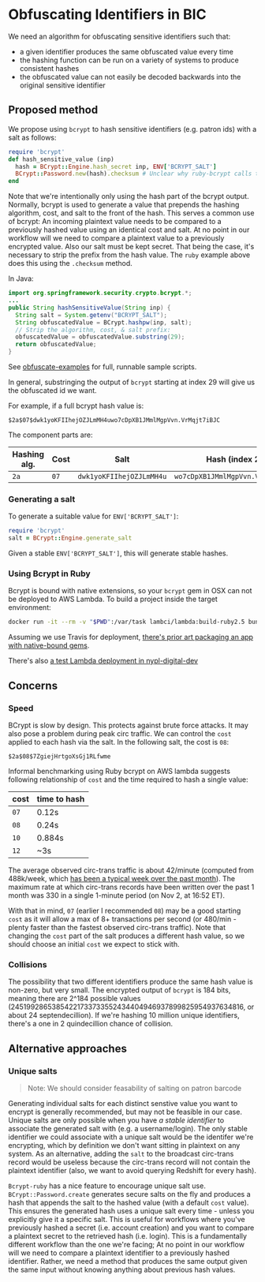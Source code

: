 # Obfuscating Identifiers in BIC

We need an algorithm for obfuscating sensitive identifiers such that:
 * a given identifier produces the same obfuscated value every time
 * the hashing function can be run on a variety of systems to produce consistent hashes
 * the obfuscated value can not easily be decoded backwards into the original sensitive identifier

## Proposed method

We propose using `bcrypt` to hash sensitive identifiers (e.g. patron ids) with a salt as follows:

```ruby
require 'bcrypt'
def hash_sensitive_value (inp)
  hash = BCrypt::Engine.hash_secret inp, ENV['BCRYPT_SALT']
  BCrypt::Password.new(hash).checksum # Unclear why ruby-bcrypt calls the hash a "checksum"
end
```

Note that we're intentionally only using the hash part of the bcrypt output. Normally, bcrypt is used to generate a value that prepends the hashing algorithm, cost, and salt to the front of the hash. This serves a common use of bcrypt: An incoming plaintext value needs to be compared to a previously hashed value using an identical cost and salt. At no point in our workflow will we need to compare a plaintext value to a previously encrypted value. Also our salt must be kept secret. That being the case, it's necessary to strip the prefix from the hash value. The `ruby` example above does this using the `.checksum` method.

In Java:

```java
import org.springframework.security.crypto.bcrypt.*;
...
public String hashSensitiveValue(String inp) {
  String salt = System.getenv("BCRYPT_SALT");
  String obfuscatedValue = BCrypt.hashpw(inp, salt);
  // Strip the algorithm, cost, & salt prefix:
  obfuscatedValue = obfuscatedValue.substring(29);
  return obfuscatedValue;
}
```

See [obfuscate-examples](./obfuscate-examples/README.md) for full, runnable sample scripts.

In general, substringing the output of `bcrypt` starting at index 29 will give us the obfuscated id we want.

For example, if a full bcrypt hash value is:

```
$2a$07$dwk1yoKFIIhejOZJLmMH4uwo7cDpXB1JMmlMgpVvn.VrMqjt7iBJC
```

The component parts are:

| Hashing alg. | Cost | Salt                     | Hash (index 29)                   |
|--------------|------|--------------------------|-----------------------------------|
| `2a`         | `07` | `dwk1yoKFIIhejOZJLmMH4u` | `wo7cDpXB1JMmlMgpVvn.VrMqjt7iBJC` |

### Generating a salt

To generate a suitable value for `ENV['BCRYPT_SALT']`:

```ruby
require 'bcrypt'
salt = BCrypt::Engine.generate_salt
```

Given a stable `ENV['BCRYPT_SALT']`, this will generate stable hashes.

### Using Bcrypt in Ruby

Bcrypt is bound with native extensions, so your `bcrypt` gem in OSX can not be deployed to AWS Lambda. To build a project inside the target environment:

```bash
docker run -it --rm -v "$PWD":/var/task lambci/lambda:build-ruby2.5 bundle install --deployment
```

Assuming we use Travis for deployment, [there's prior art packaging an app with native-bound gems](https://github.com/NYPL/item-checkout-feed-updater/blob/development/.travis.yml#L11-L12).

There's also [a test Lambda deployment in nypl-digital-dev](https://console.aws.amazon.com/lambda/home?region=us-east-1#/functions/test-bcrypt?newFunction=true&tab=configuration)

## Concerns

### Speed

BCrypt is slow by design. This protects against brute force attacks. It may also pose a problem during peak circ traffic. We can control the `cost` applied to each hash via the salt. In the following salt, the cost is `08`:

```
$2a$08$7ZgiejHrtgoXsGj1RLfwme
```

Informal benchmarking using Ruby bcrypt on AWS lambda suggests following relationship of `cost` and the time required to hash a single value:

| cost | time to hash |
|------|--------------|
| `07` | 0.12s        |
| `08` | 0.24s        |
| `10` | 0.884s       |
| `12` | ~3s          |

The average observed circ-trans traffic is about 42/minute (computed from 488k/week, which [has been a typical week over the past month](https://console.aws.amazon.com/cloudwatch/home?region=us-east-1#metricsV2:graph=~(metrics~(~(~'AWS*2fKinesis~'PutRecords.Records~'StreamName~'CircTransData-production~(stat~'Sum~period~604800)))~view~'timeSeries~stacked~false~region~'us-east-1~start~'-P28D~end~'P0D);query=~'*7bAWS*2fKinesis*2cStreamName*7d*20circ)). The maximum rate at which circ-trans records have been written over the past 1 month was 330 in a single 1-minute period (on Nov 2, at 16:52 ET).

With that in mind, `07` (earlier I recommended `08`) may be a good starting `cost` as it will allow a max of 8+ transactions per second (or 480/min - plenty faster than the fastest observed circ-trans traffic). Note that changing the `cost` part of the salt produces a different hash value, so we should choose an initial `cost` we expect to stick with.

### Collisions

The possibility that two different identifiers produce the same hash value is non-zero, but very small. The encrypted output of `bcrypt` is 184 bits, meaning there are 2^184 possible values (24519928653854221733733552434404946937899825954937634816, or about 24 septendecillion). If we're hashing 10 million unique identifiers, there's a one in 2 quindecillion chance of collision.

## Alternative approaches

### Unique salts

> Note: We should consider feasability of salting on patron barcode

Generating individual salts for each distinct senstive value you want to encrypt is generally recommended, but may not be feasible in our case. Unique salts are only possible when you have *a stable identifier* to associate the generated salt with (e.g. a username/login). The only stable identifier we could associate with a unique salt would be the identifer we're encrypting, which by definition we don't want sitting in plaintext on any system. As an alternative, adding the `salt` to the broadcast circ-trans record would be useless because the circ-trans record will not contain the plaintext identifier (also, we want to avoid querying Redshift for every hash).

`Bcrypt-ruby` has a nice feature to encourage unique salt use. `BCrypt::Password.create` generates secure salts on the fly and produces a hash that appends the salt to the hashed value (with a default `cost` value). This ensures the generated hash uses a unique salt every time - unless you explicitly give it a specific salt. This is useful for workflows where you've previously hashed a secret (i.e. account creation) and you want to compare a plaintext secret to the retrieved hash (i.e. login). This is a fundamentally different workflow than the one we're facing; At no point in our workflow will we need to compare a plaintext identifier to a previously hashed identifier. Rather, we need a method that produces the same output given the same input without knowing anything about previous hash values.
